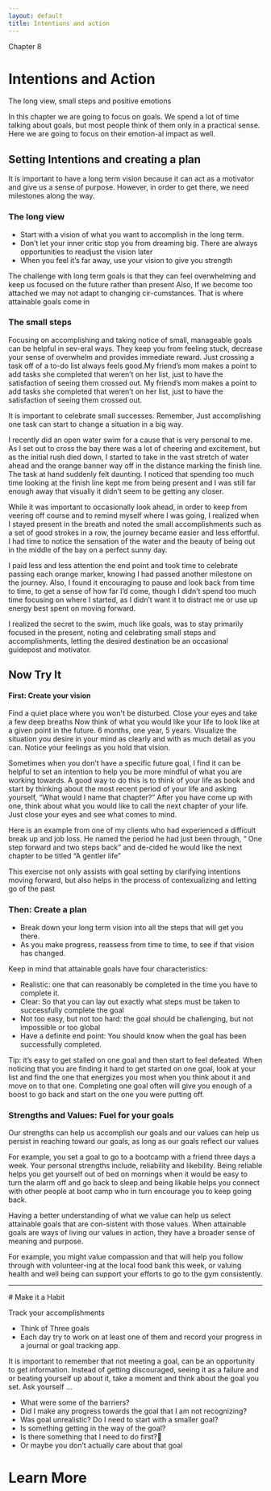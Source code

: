 ```yaml
---
layout: default
title: Intentions and action 
---
```

<p class="type">Chapter 8</p>

# Intentions and Action

The long view, small steps and positive emotions  

In this chapter we are going to focus on goals. We spend a lot of time talking about goals, but most people think of them only in a practical sense. Here we are going to focus on their emotion-al impact as well. 

## Setting Intentions and creating a plan 

It is important to have a long term vision because it can act as a motivator and give us a sense of purpose. However, in order to get there, we need milestones along the way.

### The long view

- Start with a vision of what you want to accomplish in the long term. 
- Don’t let your inner critic stop you from dreaming big. There are always opportunities to readjust the vision later
- When you feel it’s far away, use your vision to give you strength 

The challenge with long term goals is that they can feel overwhelming and keep us focused on the future rather than present Also, If we become too attached we may not adapt to changing cir-cumstances. That is where attainable goals come in 

### The small steps 

Focusing on accomplishing and taking notice of small, manageable goals can be helpful in sev-eral ways. They keep you from feeling stuck, decrease your sense of overwhelm and provides immediate reward. Just crossing a task off of a to-do list always feels good.My friend’s mom makes a point to add tasks she completed that weren’t on her list, just to have the satisfaction of seeing them crossed out. My friend’s mom makes a point to add tasks she completed that weren’t on her list, just to have the satisfaction of seeing them crossed out. 

It is important to celebrate small successes. Remember, Just accomplishing one task can start to change a situation in a big way. 


<div class="story">
<p>I recently did an open water swim for a cause that is very personal to me. As I set out to cross the bay there was a lot of cheering and excitement, but as the initial rush died down, I started to take in the vast stretch of water ahead and the orange banner way off in the distance marking the finish line. The task at hand suddenly felt daunting. I noticed that spending too much time looking at the finish line kept me from being present and I was still far enough away that visually it didn’t seem to be getting any closer.</p> 
<p>While it was important to occasionally look ahead, in order to keep from veering off course and to remind myself where I was going, I realized when I stayed present in the breath and noted the small accomplishments such as a set of good strokes in a row, the journey became easier and less effortful. I had time to notice the sensation of the water and the beauty of being out in the middle of the bay on a perfect sunny day.</p>
<p>I paid less and less attention the end point and took time to celebrate passing each orange marker, knowing I had passed another milestone on the journey. Also, I found it encouraging to pause and look back from time to time, to get a sense of how far I’d come, though I didn’t spend too much time focusing on where I started, as I didn’t want it to distract me or use up energy best spent on moving forward.</p>
<p>I realized the secret to the swim, much like goals, was to stay primarily focused in the present, noting and celebrating small steps and accomplishments, letting the desired destination be an occasional guidepost and motivator.  </p>
</div>

## Now Try It

#### First: Create your vision

Find a quiet place where you won't be disturbed. Close your eyes and take a few deep breaths Now think of what you would like your life to look like at a given point in the future. 6 months, one year, 5 years. 
Visualize the situation you desire in your mind as clearly and with as much detail as you can.
Notice your feelings as you hold that vision.

Sometimes when you don’t have a specific future goal, I find it can be helpful to set an intention to help you be more mindful of what you are working towards.  A good way to do this is to think of your life as book and start by thinking about the most recent period of your life and asking yourself, “What would I name that chapter?” 
After you have come up with one, think about what you would like to call the next chapter of your life. Just close your eyes and see what comes to mind. 

Here is an example from one of my clients who had experienced a difficult break up and job loss. He named the period he had just been through, “ One step forward and two steps back” and de-cided he would like the next chapter to be titled “A gentler life”

This exercise not only assists with goal setting by clarifying intentions moving forward, but also helps in the process of contexualizing and letting go of the past

### Then: Create a plan

- Break down your long term vision into all the steps that will get you there.
- As you make progress, reassess from time to time, to see if that vision has changed.

Keep in mind that attainable goals have four characteristics:

- Realistic:  one that can reasonably be completed in the time you have to complete it.
- Clear:  So that you can lay out exactly what steps must be taken to successfully complete the goal
- Not too easy, but not too hard:  the goal should be challenging, but not impossible or too global
- Have a definite end point: You should know when the goal has been successfully completed.

Tip: it’s easy to get stalled on one goal and then start to feel defeated. When noticing that you are finding it hard to get started on one goal, look at your list and find the one that energizes you most when you think about it and move on to that one. Completing one goal often will give you enough of a boost to go back and start on the one you were putting off.

### Strengths and Values: Fuel for your goals 

Our strengths can help us accomplish our goals and our values can help us persist in reaching toward our goals, as long as our goals reflect our values 

For example, you set a goal to go to a bootcamp with a friend three days a week.  Your personal strengths include, reliability and likebility.  Being reliable helps you get yourself out of bed on mornings when it would be easy to turn the alarm off and go back to sleep and being likable helps you connect with other people at boot camp who in turn encourage you to keep going back.  

Having a better understanding of what we value can help us select attainable goals that are con-sistent with those values.  When attainable goals are ways of living our values in action, they have a broader sense of meaning and purpose. 

For example, you might value compassion and that will help you follow through with volunteer-ing at the local food bank this week, or valuing health and well being can support your efforts to go to the gym consistently.


<hr/>
# Make it a Habit

 Track your accomplishments 
- Think of Three goals 
- Each day try to work on at least one of them and record your progress in a journal or goal tracking app.

It is important to remember that not meeting a goal, can be an opportunity to get information. Instead of getting discouraged, seeing it as a failure and or beating yourself up about it, take a moment and think about the goal you set. Ask yourself &hellip;  

- What were some of the barriers?
- Did I make any progress towards the goal that I am not recognizing?
- Was goal unrealistic? Do I need to start with a smaller goal?
- Is something getting in the way of the goal?  
- Is there something that I need to do first?
- Or maybe you don’t actually care about that goal

# Learn More
